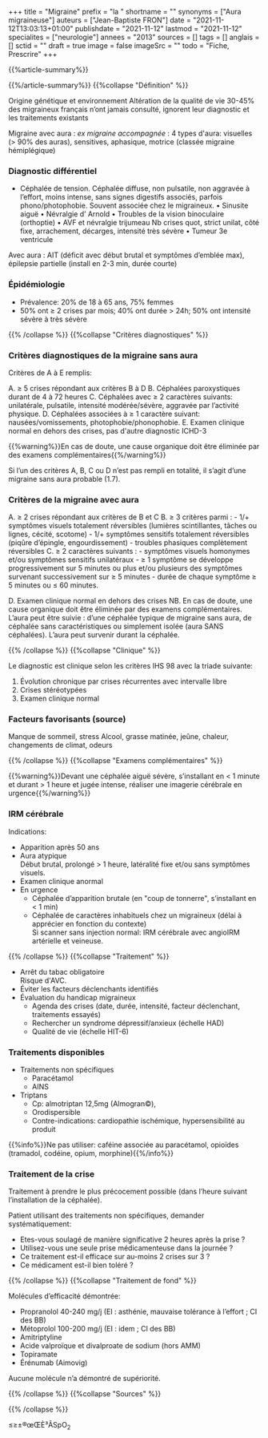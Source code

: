 +++
title = "Migraine"
prefix = "la "
shortname = ""
synonyms = ["Aura migraineuse"]
auteurs = ["Jean-Baptiste FRON"]
date = "2021-11-12T13:03:13+01:00"
publishdate = "2021-11-12"
lastmod = "2021-11-12"
specialites = ["neurologie"]
annees = "2013"
sources = []
tags = []
anglais = []
sctid = ""
draft = true
image = false
imageSrc = ""
todo = "Fiche, Prescrire"
+++

{{%article-summary%}}



{{%/article-summary%}}
{{%collapse "Définition" %}}

Origine génétique et environnement
Altération de la qualité de vie
30-45% des migraineux français n’ont jamais consulté, ignorent leur diagnostic et les traitements existants

Migraine avec aura
: *ex migraine accompagnée*
: 4 types d'aura: visuelles (> 90% des auras), sensitives, aphasique, motrice (classée migraine hémiplégique)

### Diagnostic différentiel

- Céphalée de tension. Céphalée diffuse, non pulsatile, non aggravée à l’effort, moins intense, sans signes digestifs associés, parfois phono/photophobie. Souvent associée chez le migraineux.
•	Sinusite aiguë
•	Névralgie d’ Arnold
•	Troubles de la vision binoculaire (orthoptie)
•	AVF et névralgie trijumeau
Nb crises quot, strict unilat, côté fixe, arrachement, décarges, intensité très sévère
•	Tumeur 3e ventricule

Avec aura : AIT (déficit avec début brutal et symptômes d’emblée max), épilepsie partielle (install en 2-3 min, durée courte)

### Épidémiologie

- Prévalence: 20% de 18 à 65 ans, 75% femmes
- 50% ont ≥ 2 crises par mois; 40% ont durée > 24h; 50% ont intensité sévère à très sévère

{{% /collapse %}}
{{%collapse "Critères diagnostiques" %}}

### Critères diagnostiques de la migraine sans aura

Critères de A à E remplis:

A. ≥ 5 crises répondant aux critères B à D
B. Céphalées paroxystiques durant de 4 à 72 heures
C. Céphalées avec ≥ 2 caractères suivants:  
unilatérale, pulsatile, intensité modérée/sévère, aggravée par l’activité physique.
D. Céphalées associées à ≥ 1 caractère suivant:  
nausées/vomissements, photophobie/phonophobie.
E. Examen clinique normal en dehors des crises, pas d'autre diagnostic ICHD-3

{{%warning%}}En cas de doute, une cause organique doit être éliminée par des examens complémentaires{{%/warning%}}

Si l’un des critères A, B, C ou D n’est pas rempli en totalité, il s’agit d’une migraine sans aura probable (1.7).

### Critères de la migraine avec aura

A. ≥ 2 crises répondant aux critères de B et C
B. ≥ 3 critères parmi :
    - 1/+ symptômes visuels totalement réversibles (lumières scintillantes, tâches ou lignes, cécité, scotome)
    - 1/+ symptômes sensitifs totalement réversibles (piqûre d’épingle, engourdissement)
    - troubles phasiques complètement réversibles
C. ≥ 2 caractères suivants :
    - symptômes visuels homonymes et/ou symptômes sensitifs unilatéraux
    - ≥ 1 symptôme se développe progressivement sur 5 minutes ou plus et/ou plusieurs des symptômes survenant successivement sur ≥  5 minutes
    - durée de chaque symptôme ≥ 5 minutes ou ≤ 60 minutes.

D. Examen clinique normal en dehors des crises
NB. En cas de doute, une cause organique doit être éliminée par des examens complémentaires.
L’aura peut être suivie : d’une céphalée typique de migraine sans aura, de céphalée sans caractéristiques ou simplement isolée (aura SANS céphalées).
L’aura peut survenir durant la céphalée.


{{% /collapse %}}
{{%collapse "Clinique" %}}

Le diagnostic est clinique selon les critères IHS 98 avec la triade suivante:

1. Évolution chronique par crises récurrentes avec intervalle libre
2. Crises stéréotypées
3. Examen clinique normal

### Facteurs favorisants (source)

Manque de sommeil, stress
Alcool, grasse matinée, jeûne, chaleur, changements de climat, odeurs


{{% /collapse %}}
{{%collapse "Examens complémentaires" %}}

{{%warning%}}Devant une céphalée aiguë sévère, s’installant en < 1 minute et durant > 1 heure et jugée intense, réaliser une imagerie cérébrale en urgence{{%/warning%}}

### IRM cérébrale

Indications:

- Apparition après 50 ans
- Aura atypique  
Début brutal, prolongé > 1 heure, latéralité fixe et/ou sans symptômes visuels.
- Examen clinique anormal
- En urgence
  - Céphalée d’apparition brutale (en "coup de tonnerre", s’installant en < 1 min)
  - Céphalée de caractères inhabituels chez un migraineux (délai à apprécier en fonction du contexte)  
  Si scanner sans injection normal: IRM cérébrale avec angioIRM artérielle et veineuse.

{{% /collapse %}}
{{%collapse "Traitement" %}}

- Arrêt du tabac obligatoire  
Risque d'AVC.
- Éviter les facteurs déclenchants identifiés
- Évaluation du handicap migraineux
  - Agenda des crises (date, durée, intensité, facteur déclenchant, traitements essayés)
  - Rechercher un syndrome dépressif/anxieux (échelle HAD)
  - Qualité de vie (échelle HIT-6)

### Traitements disponibles

- Traitements non spécifiques
  - Paracétamol
  - AINS
- Triptans
  - Cp: almotriptan 12,5mg (Almogran©), 
  - Orodispersible
  - Contre-indications: cardiopathie ischémique, hypersensibilité au produit

{{%info%}}Ne pas utiliser: caféine associée au paracétamol, opioïdes (tramadol, codéine, opium, morphine){{%/info%}}

### Traitement de la crise

Traitement à prendre le plus précocement possible (dans l’heure suivant l’installation de la céphalée).

Patient utilisant des traitements non spécifiques, demander systématiquement:

- Etes-vous soulagé de manière significative 2 heures après la prise ?
- Utilisez-vous une seule prise médicamenteuse dans la journée ?
- Ce traitement est-il efficace sur au-moins 2 crises sur 3 ?
- Ce médicament est-il bien toléré ?

{{% /collapse %}}
{{%collapse "Traitement de fond" %}}

Molécules d’efficacité démontrée:

- Propranolol 40-240 mg/j (EI : asthénie, mauvaise tolérance à l’effort ; CI des BB)
- Métoprolol 100-200 mg/j (EI : idem ; CI des BB)
- Amitriptyline
- Acide valproïque et divalproate de sodium (hors AMM)
- Topiramate
- Érénumab (Aimovig)

Aucune molécule n’a démontré de supériorité.

{{% /collapse %}}
{{%collapse "Sources" %}}



{{% /collapse %}}

≤≥±®œŒÈ³ÂSpO<sub>2</sub>
